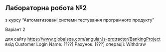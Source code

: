 ﻿## Лабораторна робота №2
з курсу “Автоматизовані системи тестування програмного продукту”

Варіант 2

для сайту https://www.globalsqa.com/angularJs-protractor/BankingProject
вхід Customer Login Name: [???] Рахунок: [???] операції: Withdraw
